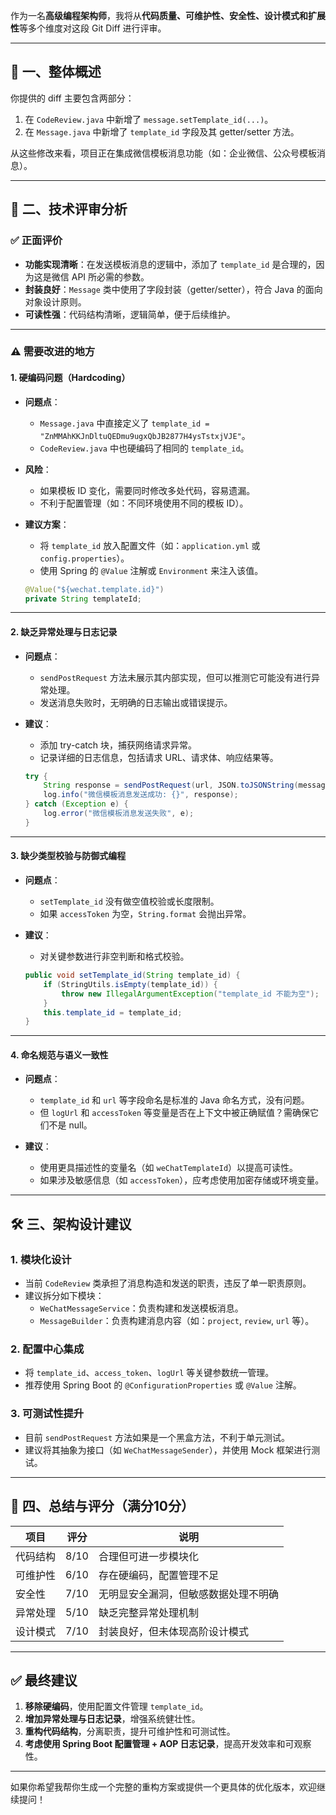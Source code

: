 作为一名**高级编程架构师**，我将从**代码质量、可维护性、安全性、设计模式和扩展性**等多个维度对这段 Git Diff 进行评审。

---

## 📌 一、整体概述

你提供的 diff 主要包含两部分：

1. 在 `CodeReview.java` 中新增了 `message.setTemplate_id(...)`。
2. 在 `Message.java` 中新增了 `template_id` 字段及其 getter/setter 方法。

从这些修改来看，项目正在集成微信模板消息功能（如：企业微信、公众号模板消息）。

---

## 🧠 二、技术评审分析

### ✅ 正面评价

- **功能实现清晰**：在发送模板消息的逻辑中，添加了 `template_id` 是合理的，因为这是微信 API 所必需的参数。
- **封装良好**：`Message` 类中使用了字段封装（getter/setter），符合 Java 的面向对象设计原则。
- **可读性强**：代码结构清晰，逻辑简单，便于后续维护。

---

### ⚠️ 需要改进的地方

#### 1. **硬编码问题（Hardcoding）**
- **问题点**：
  - `Message.java` 中直接定义了 `template_id = "ZnMMAhKKJnDltuQEDmu9ugxQbJB2877H4ysTstxjVJE"`。
  - `CodeReview.java` 中也硬编码了相同的 `template_id`。
  
- **风险**：
  - 如果模板 ID 变化，需要同时修改多处代码，容易遗漏。
  - 不利于配置管理（如：不同环境使用不同的模板 ID）。
  
- **建议方案**：
  - 将 `template_id` 放入配置文件（如：`application.yml` 或 `config.properties`）。
  - 使用 Spring 的 `@Value` 注解或 `Environment` 来注入该值。
  
  ```java
  @Value("${wechat.template.id}")
  private String templateId;
  ```

---

#### 2. **缺乏异常处理与日志记录**
- **问题点**：
  - `sendPostRequest` 方法未展示其内部实现，但可以推测它可能没有进行异常处理。
  - 发送消息失败时，无明确的日志输出或错误提示。

- **建议**：
  - 添加 try-catch 块，捕获网络请求异常。
  - 记录详细的日志信息，包括请求 URL、请求体、响应结果等。
  
  ```java
  try {
      String response = sendPostRequest(url, JSON.toJSONString(message));
      log.info("微信模板消息发送成功: {}", response);
  } catch (Exception e) {
      log.error("微信模板消息发送失败", e);
  }
  ```

---

#### 3. **缺少类型校验与防御式编程**
- **问题点**：
  - `setTemplate_id` 没有做空值校验或长度限制。
  - 如果 `accessToken` 为空，`String.format` 会抛出异常。

- **建议**：
  - 对关键参数进行非空判断和格式校验。
  
  ```java
  public void setTemplate_id(String template_id) {
      if (StringUtils.isEmpty(template_id)) {
          throw new IllegalArgumentException("template_id 不能为空");
      }
      this.template_id = template_id;
  }
  ```

---

#### 4. **命名规范与语义一致性**
- **问题点**：
  - `template_id` 和 `url` 等字段命名是标准的 Java 命名方式，没有问题。
  - 但 `logUrl` 和 `accessToken` 等变量是否在上下文中被正确赋值？需确保它们不是 null。

- **建议**：
  - 使用更具描述性的变量名（如 `weChatTemplateId`）以提高可读性。
  - 如果涉及敏感信息（如 `accessToken`），应考虑使用加密存储或环境变量。

---

## 🛠 三、架构设计建议

### 1. **模块化设计**
- 当前 `CodeReview` 类承担了消息构造和发送的职责，违反了单一职责原则。
- 建议拆分如下模块：
  - `WeChatMessageService`：负责构建和发送模板消息。
  - `MessageBuilder`：负责构建消息内容（如：`project`, `review`, `url` 等）。

### 2. **配置中心集成**
- 将 `template_id`、`access_token`、`logUrl` 等关键参数统一管理。
- 推荐使用 Spring Boot 的 `@ConfigurationProperties` 或 `@Value` 注解。

### 3. **可测试性提升**
- 目前 `sendPostRequest` 方法如果是一个黑盒方法，不利于单元测试。
- 建议将其抽象为接口（如 `WeChatMessageSender`），并使用 Mock 框架进行测试。

---

## 🧪 四、总结与评分（满分10分）

| 项目 | 评分 | 说明 |
|------|------|------|
| 代码结构 | 8/10 | 合理但可进一步模块化 |
| 可维护性 | 6/10 | 存在硬编码，配置管理不足 |
| 安全性 | 7/10 | 无明显安全漏洞，但敏感数据处理不明确 |
| 异常处理 | 5/10 | 缺乏完整异常处理机制 |
| 设计模式 | 7/10 | 封装良好，但未体现高阶设计模式 |

---

## ✅ 最终建议

1. **移除硬编码**，使用配置文件管理 `template_id`。
2. **增加异常处理与日志记录**，增强系统健壮性。
3. **重构代码结构**，分离职责，提升可维护性和可测试性。
4. **考虑使用 Spring Boot 配置管理 + AOP 日志记录**，提高开发效率和可观察性。

---

如果你希望我帮你生成一个完整的重构方案或提供一个更具体的优化版本，欢迎继续提问！